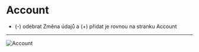 # Account
- (-) odebrat Změna údajů a (+) přidat je rovnou na stranku Account

<hr>

![Account](https://user-images.githubusercontent.com/59166385/170218356-91114ec3-b707-45a7-bffe-2607574f9490.png)


